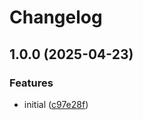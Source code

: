 # Changelog

## 1.0.0 (2025-04-23)


### Features

* initial ([c97e28f](https://github.com/dksolid/solid-vm/commit/c97e28f816192f2f062f36324f6f85f223b70cfc))

